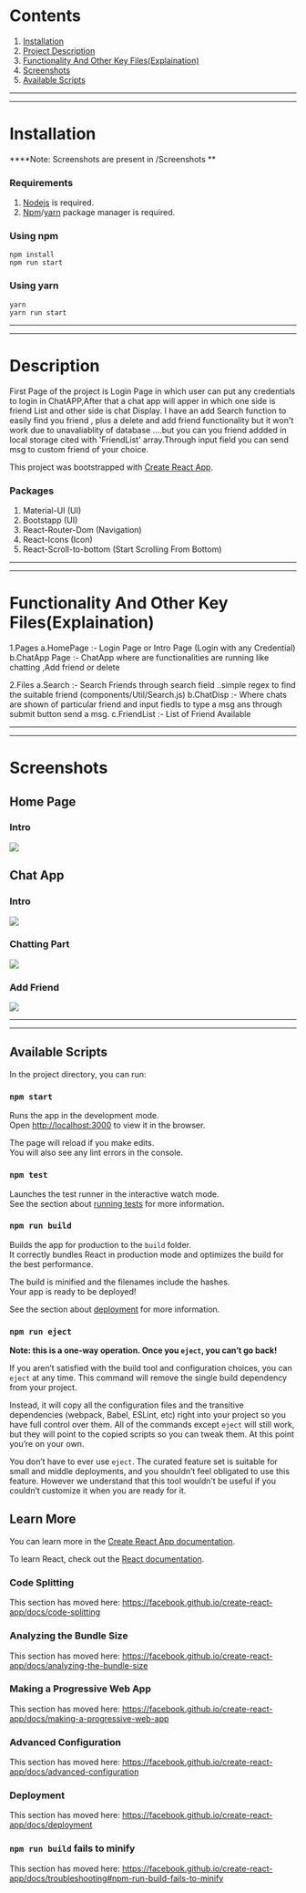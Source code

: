 # Contents
 1. [Installation](#installation)
 2. [Project Description](#description)
 3. [Functionality And Other Key Files(Explaination)](#func)
 4. [Screenshots](#screenshots)
 5. [Available Scripts](#availablescripts)

---
---
<a name="installation"></a>
# Installation

****Note: Screenshots are present in /Screenshots ** 

### Requirements
 1. [Nodejs](https://nodejs.org/en/) is required.
 2. [Npm](https://www.npmjs.com/)/[yarn](https://yarnpkg.com/) package manager is required.


### Using npm
```shell script
npm install
npm run start
```

### Using yarn
```shell script
yarn
yarn run start
```

---
---
<a name="description"></a>
# Description

First Page of the project is Login Page in which user can put any credentials to login in ChatAPP,After that a chat app will apper in which one side is friend List and other side is chat Display. I have an add Search function to easily find you friend , plus a delete and add friend functionality but it won't work due to unavaliablity of database ....but you can you friend addded in local storage cited with 'FriendList' array.Through input field you can send msg to custom friend of your choice.

This project was bootstrapped with [Create React App](https://github.com/facebook/create-react-app).

### Packages
 1. Material-UI (UI)
 2. Bootstapp    (UI)
 3. React-Router-Dom (Navigation)
 4. React-Icons (Icon)
 5. React-Scroll-to-bottom (Start Scrolling From Bottom)
 

---
---
<a name="func"></a>
# Functionality And Other Key Files(Explaination)

  1.Pages
    a.HomePage      :- Login Page or Intro Page (Login with any Credential)
    b.ChatApp Page  :- ChatApp where are functionalities are running like chatting ,Add friend or delete 
   
   
  2.Files
    a.Search        :- Search Friends through search field ..simple regex to find the suitable friend  (components/Util/Search.js)
    b.ChatDisp      :- Where chats are shown of particular friend and input fiedls to type a msg ans through submit button send a msg.
    c.FriendList    :- List of Friend Available
  
---
---
<a name="screenshots"></a>
# Screenshots

## Home Page 


### Intro
![](https://drive.google.com/uc?id=16X5kj_EGwdh2qSaWGK28sPqZkjlS-88a)



## Chat App


### Intro
![](https://drive.google.com/uc?id=1p4vNRUpWQXvI_9bQGySgUX9Vg69cWfTS)



### Chatting Part
![](https://drive.google.com/uc?id=16siEm9btsARKvsEh-WxdP6iDwbW_-HFW)



### Add Friend
![](https://drive.google.com/uc?id=1DHo0wyr6JCR-umBODSdmUMwHu_pdr2jN)



---
---
<a name="availablescripts"></a>
## Available Scripts

In the project directory, you can run:

### `npm start`

Runs the app in the development mode.<br />
Open [http://localhost:3000](http://localhost:3000) to view it in the browser.

The page will reload if you make edits.<br />
You will also see any lint errors in the console.

### `npm test`

Launches the test runner in the interactive watch mode.<br />
See the section about [running tests](https://facebook.github.io/create-react-app/docs/running-tests) for more information.

### `npm run build`

Builds the app for production to the `build` folder.<br />
It correctly bundles React in production mode and optimizes the build for the best performance.

The build is minified and the filenames include the hashes.<br />
Your app is ready to be deployed!

See the section about [deployment](https://facebook.github.io/create-react-app/docs/deployment) for more information.

### `npm run eject`

**Note: this is a one-way operation. Once you `eject`, you can’t go back!**

If you aren’t satisfied with the build tool and configuration choices, you can `eject` at any time. This command will remove the single build dependency from your project.

Instead, it will copy all the configuration files and the transitive dependencies (webpack, Babel, ESLint, etc) right into your project so you have full control over them. All of the commands except `eject` will still work, but they will point to the copied scripts so you can tweak them. At this point you’re on your own.

You don’t have to ever use `eject`. The curated feature set is suitable for small and middle deployments, and you shouldn’t feel obligated to use this feature. However we understand that this tool wouldn’t be useful if you couldn’t customize it when you are ready for it.

## Learn More

You can learn more in the [Create React App documentation](https://facebook.github.io/create-react-app/docs/getting-started).

To learn React, check out the [React documentation](https://reactjs.org/).

### Code Splitting

This section has moved here: https://facebook.github.io/create-react-app/docs/code-splitting

### Analyzing the Bundle Size

This section has moved here: https://facebook.github.io/create-react-app/docs/analyzing-the-bundle-size

### Making a Progressive Web App

This section has moved here: https://facebook.github.io/create-react-app/docs/making-a-progressive-web-app

### Advanced Configuration

This section has moved here: https://facebook.github.io/create-react-app/docs/advanced-configuration

### Deployment

This section has moved here: https://facebook.github.io/create-react-app/docs/deployment

### `npm run build` fails to minify

This section has moved here: https://facebook.github.io/create-react-app/docs/troubleshooting#npm-run-build-fails-to-minify
